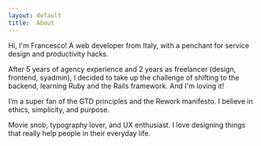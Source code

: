 ```yaml
---
layout: default
title:  About
---
```


Hi, I'm Francesco! A web developer from Italy, with a penchant for service design and productivity hacks.

After 5 years of agency experience and 2 years as freelancer (design, frontend, syadmin), I decided to take up the challenge of shifting to the backend, learning Ruby and the Rails framework. And I'm loving it!

I’m a super fan of the GTD principles and the Rework manifesto. I believe in ethics, simplicity, and purpose.

Movie snob, typography lover, and UX enthusiast. I love designing things that really help people in their everyday life.

